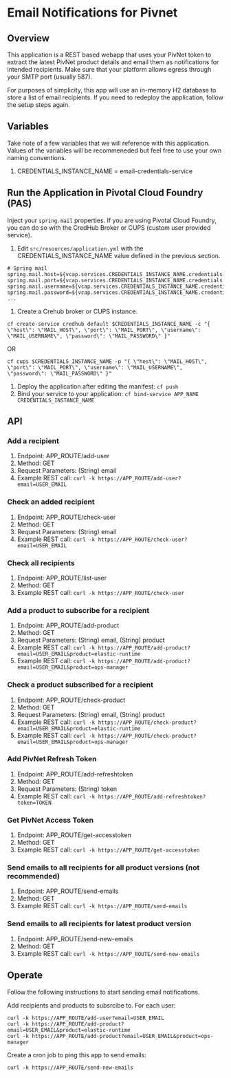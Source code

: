 # Email Notifications for Pivnet

## Overview
This application is a REST based webapp that uses your PivNet token to extract the latest PivNet product details and email them as notifications for intended recipients. Make sure that your platform allows egress through your SMTP port (usually 587).

For purposes of simplicity, this app will use an in-memory H2 database to store a list of email recipients. If you need to redeploy the application, follow the setup steps again.

## Variables
Take note of a few variables that we will reference with this application. Values of the variables will be recommeneded but feel free to use your own naming conventions.

1. CREDENTIALS_INSTANCE_NAME = email-credentials-service

## Run the Application in Pivotal Cloud Foundry (PAS)
Inject your `spring.mail` properties. If you are using Pivotal Cloud Foundry, you can do so with the CredHub Broker or CUPS (custom user provided service).

1. Edit `src/resources/application.yml` with the CREDENTIALS_INSTANCE_NAME value defined in the previous section.
```
# Spring mail
spring.mail.host=${vcap.services.CREDENTIALS_INSTANCE_NAME.credentials.host}
spring.mail.port=${vcap.services.CREDENTIALS_INSTANCE_NAME.credentials.port}
spring.mail.username=${vcap.services.CREDENTIALS_INSTANCE_NAME.credentials.username}
spring.mail.password=${vcap.services.CREDENTIALS_INSTANCE_NAME.credentials.password}
...
```
1. Create a Crehub broker or CUPS instance.
```
cf create-service credhub default $CREDENTIALS_INSTANCE_NAME -c "{ \"host\": \"MAIL_HOST\", \"port\": \"MAIL_PORT\", \"username\": \"MAIL_USERNAME\", \"password\": \"MAIL_PASSWORD\" }"
```
OR
```
cf cups $CREDENTIALS_INSTANCE_NAME -p "{ \"host\": \"MAIL_HOST\", \"port\": \"MAIL_PORT\", \"username\": \"MAIL_USERNAME\", \"password\": \"MAIL_PASSWORD\" }"
```
1. Deploy the application after editing the manifest: `cf push`
1. Bind your service to your application: `cf bind-service APP_NAME CREDENTIALS_INSTANCE_NAME`

## API

### Add a recipient
1. Endpoint: APP_ROUTE/add-user
1. Method: GET
1. Request Parameters: (String) email
1. Example REST call: `curl -k https://APP_ROUTE/add-user?email=USER_EMAIL`

### Check an added recipient
1. Endpoint: APP_ROUTE/check-user
1. Method: GET
1. Request Parameters: (String) email
1. Example REST call: `curl -k https://APP_ROUTE/check-user?email=USER_EMAIL`

### Check all recipients
1. Endpoint: APP_ROUTE/list-user
1. Method: GET
1. Example REST call: `curl -k https://APP_ROUTE/check-user`

### Add a product to subscribe for a recipient
1. Endpoint: APP_ROUTE/add-product
1. Method: GET
1. Request Parameters: (String) email, (String) product
1. Example REST call: `curl -k https://APP_ROUTE/add-product?email=USER_EMAIL&product=elastic-runtime`
1. Example REST call: `curl -k https://APP_ROUTE/add-product?email=USER_EMAIL&product=ops-manager`

### Check a product subscribed for a recipient
1. Endpoint: APP_ROUTE/check-product
1. Method: GET
1. Request Parameters: (String) email, (String) product
1. Example REST call: `curl -k https://APP_ROUTE/check-product?email=USER_EMAIL&product=elastic-runtime`
1. Example REST call: `curl -k https://APP_ROUTE/check-product?email=USER_EMAIL&product=ops-manager`

### Add PivNet Refresh Token
1. Endpoint: APP_ROUTE/add-refreshtoken
1. Method: GET
1. Request Parameters: (String) token
1. Example REST call: `curl -k https://APP_ROUTE/add-refreshtoken?token=TOKEN`

### Get PivNet Access Token
1. Endpoint: APP_ROUTE/get-accesstoken
1. Method: GET
1. Example REST call: `curl -k https://APP_ROUTE/get-accesstoken`

### Send emails to all recipients for all product versions (not recommended)
1. Endpoint: APP_ROUTE/send-emails
1. Method: GET
1. Example REST call: `curl -k https://APP_ROUTE/send-emails`

### Send emails to all recipients for latest product version
1. Endpoint: APP_ROUTE/send-new-emails
1. Method: GET
1. Example REST call: `curl -k https://APP_ROUTE/send-new-emails`

## Operate
Follow the following instructions to start sending email notifications.

Add recipients and products to subsrcibe to. For each user:
```
curl -k https://APP_ROUTE/add-user?email=USER_EMAIL
curl -k https://APP_ROUTE/add-product?email=USER_EMAIL&product=elastic-runtime
curl -k https://APP_ROUTE/add-product?email=USER_EMAIL&product=ops-manager
```

Create a cron job to ping this app to send emails:
```
curl -k https://APP_ROUTE/send-new-emails
```


